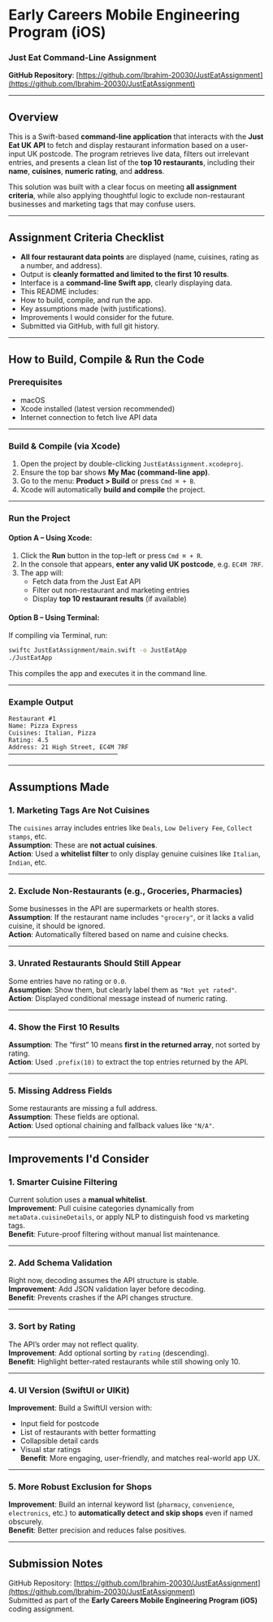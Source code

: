 # Early Careers Mobile Engineering Program (iOS)  
### Just Eat Command-Line Assignment

**GitHub Repository**: [https://github.com/Ibrahim-20030/JustEatAssignment](https://github.com/Ibrahim-20030/JustEatAssignment)

---

##  Overview ##

This is a Swift-based **command-line application** that interacts with the **Just Eat UK API** to fetch and display restaurant information based on a user-input UK postcode. The program retrieves live data, filters out irrelevant entries, and presents a clean list of the **top 10 restaurants**, including their **name**, **cuisines**, **numeric rating**, and **address**.

This solution was built with a clear focus on meeting **all assignment criteria**, while also applying thoughtful logic to exclude non-restaurant businesses and marketing tags that may confuse users.

---

##  Assignment Criteria Checklist ##

-  **All four restaurant data points** are displayed (name, cuisines, rating as a number, and address).
-  Output is **cleanly formatted and limited to the first 10 results**.
-  Interface is a **command-line Swift app**, clearly displaying data.
-  This README includes:
  - How to build, compile, and run the app.
  - Key assumptions made (with justifications).
  - Improvements I would consider for the future.
-  Submitted via GitHub, with full git history.

---

##  How to Build, Compile & Run the Code ##

###  Prerequisites
- macOS
- Xcode installed (latest version recommended)
- Internet connection to fetch live API data

---

###  Build & Compile (via Xcode)
1. Open the project by double-clicking `JustEatAssignment.xcodeproj`.
2. Ensure the top bar shows **My Mac (command-line app)**.
3. Go to the menu: **Product > Build** or press `Cmd ⌘ + B`.
4. Xcode will automatically **build and compile** the project.

---

###  Run the Project

#### Option A – Using Xcode:
1. Click the **Run** button in the top-left or press `Cmd ⌘ + R`.
2. In the console that appears, **enter any valid UK postcode**, e.g. `EC4M 7RF`.
3. The app will:
   - Fetch data from the Just Eat API
   - Filter out non-restaurant and marketing entries
   - Display **top 10 restaurant results** (if available)

#### Option B – Using Terminal:
If compiling via Terminal, run:

```bash
swiftc JustEatAssignment/main.swift -o JustEatApp
./JustEatApp
```

This compiles the app and executes it in the command line.

---

###  Example Output

```
Restaurant #1
Name: Pizza Express
Cuisines: Italian, Pizza
Rating: 4.5
Address: 21 High Street, EC4M 7RF
──────────────────────────────
```

---

##  Assumptions Made ##

### 1. **Marketing Tags Are Not Cuisines**
The `cuisines` array includes entries like `Deals`, `Low Delivery Fee`, `Collect stamps`, etc.  
**Assumption**: These are **not actual cuisines**.  
**Action**: Used a **whitelist filter** to only display genuine cuisines like `Italian`, `Indian`, etc.

---

### 2. **Exclude Non-Restaurants (e.g., Groceries, Pharmacies)**
Some businesses in the API are supermarkets or health stores.  
**Assumption**: If the restaurant name includes `"grocery"`, or it lacks a valid cuisine, it should be ignored.  
**Action**: Automatically filtered based on name and cuisine checks.

---

### 3. **Unrated Restaurants Should Still Appear**
Some entries have no rating or `0.0`.  
**Assumption**: Show them, but clearly label them as `"Not yet rated"`.  
**Action**: Displayed conditional message instead of numeric rating.

---

### 4. **Show the First 10 Results**
**Assumption**: The “first” 10 means **first in the returned array**, not sorted by rating.  
**Action**: Used `.prefix(10)` to extract the top entries returned by the API.

---

### 5. **Missing Address Fields**
Some restaurants are missing a full address.  
**Assumption**: These fields are optional.  
**Action**: Used optional chaining and fallback values like `"N/A"`.

---

##  Improvements I'd Consider ##

###  1. **Smarter Cuisine Filtering**
Current solution uses a **manual whitelist**.  
**Improvement**: Pull cuisine categories dynamically from `metaData.cuisineDetails`, or apply NLP to distinguish food vs marketing tags.  
**Benefit**: Future-proof filtering without manual list maintenance.

---

###  2. **Add Schema Validation**
Right now, decoding assumes the API structure is stable.  
**Improvement**: Add JSON validation layer before decoding.  
**Benefit**: Prevents crashes if the API changes structure.

---

###  3. **Sort by Rating**
The API’s order may not reflect quality.  
**Improvement**: Add optional sorting by `rating` (descending).  
**Benefit**: Highlight better-rated restaurants while still showing only 10.

---

###  4. **UI Version (SwiftUI or UIKit)**
**Improvement**: Build a SwiftUI version with:
- Input field for postcode
- List of restaurants with better formatting
- Collapsible detail cards
- Visual star ratings  
**Benefit**: More engaging, user-friendly, and matches real-world app UX.

---

###  5. **More Robust Exclusion for Shops**
**Improvement**: Build an internal keyword list (`pharmacy`, `convenience`, `electronics`, etc.) to **automatically detect and skip shops** even if named obscurely.  
**Benefit**: Better precision and reduces false positives.

---

##  Submission Notes ##

GitHub Repository: [https://github.com/Ibrahim-20030/JustEatAssignment](https://github.com/Ibrahim-20030/JustEatAssignment)  
Submitted as part of the **Early Careers Mobile Engineering Program (iOS)** coding assignment.

